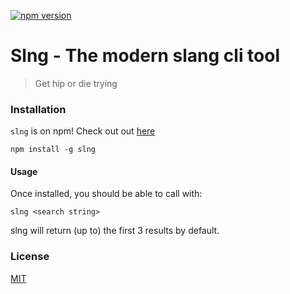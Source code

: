 [![npm version](https://badge.fury.io/js/slng.svg)](https://badge.fury.io/js/slng)

# Slng - The modern slang cli tool
> Get hip or die trying

### Installation
`slng` is on npm! Check out out [here](https://www.npmjs.com/package/slng)

```
npm install -g slng
```

#### Usage
Once installed, you should be able to call with:

```
slng <search string>
```

slng will return (up to) the first 3 results by default.

### License
[MIT](https://github.com/5-gwoap/slng-node/blob/master/LICENSE)
